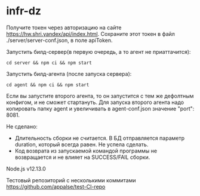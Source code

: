 # infr-dz

Получите токен через авторизацию на сайте https://hw.shri.yandex/api/index.html. Сохраните этот токен в файл ./server/server-conf.json, в поле apiToken.

Запустить билд-сервер(в первую очередь, а то агент не приаттачится):
```
cd server && npm ci && npm start
```

Запустить билд-агента (после запуска сервера):
```
cd agent && npm ci && npm start
```

Если вы запустите второго агента, то он запустится с тем же дефолтным конфигом, и не сможет стартануть. Для запуска второго агента надо копировать папку agent и увеличивать в agent-conf.json значение "port": 8081.

Не сделано:
- Длительность сборки не считается. В БД отправляется параметр duration, который всегда равен. Не успела сделать.
- Код возврата из запускаемой командой программы не возвращается и не влияет на SUCCESS/FAIL сборки.

Node.js v12.13.0

Тестовый репозиторий с несколькими коммитами https://github.com/appalse/test-CI-repo
